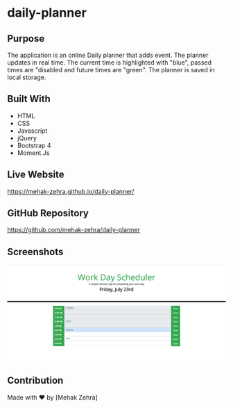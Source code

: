 # daily-planner
## Purpose
The application is an online Daily planner that adds event. The planner updates in real time. The current time is highlighted with "blue", passed times are "disabled and future times are "green". The planner is saved in local storage. 

## Built With
* HTML
* CSS
* Javascript
* jQuery
* Bootstrap 4
* Moment.Js

## Live Website
https://mehak-zehra.github.io/daily-planner/

## GitHub Repository
https://github.com/mehak-zehra/daily-planner


## Screenshots
![](/assets/screenshots/screenshot1.png)

## Contribution
Made with ❤️ by [Mehak Zehra]
